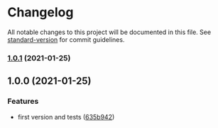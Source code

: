 # Changelog

All notable changes to this project will be documented in this file. See [standard-version](https://github.com/conventional-changelog/standard-version) for commit guidelines.

### [1.0.1](https://github.com/luuuis/mokapot/compare/v1.0.0...v1.0.1) (2021-01-25)

## 1.0.0 (2021-01-25)

### Features

- first version and tests ([635b942](https://github.com/luuuis/mokapot/commit/635b942c5b9ed817d267f800671c7395cd6d9626))
